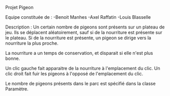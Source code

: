 Projet Pigeon

Equipe constituée de :
-Benoit Manhes
-Axel Raffatin
-Louis Blasselle

Description :
Un certain nombre de pigeons sont présents sur un plateau de jeu.
Ils se déplacent aléatoirement, sauf si de la nourriture est présente sur le plateau.
Si de la nourriture est présente, un pigeon se dirige vers la nourriture la plus proche.

La nourriture a un temps de conservation, et disparait si elle n'est plus bonne.

Un clic gauche fait apparaitre de la nourriture à l'emplacement du clic.
Un clic droit fait fuir les pigeons à l'opposé de l'emplacement du clic.

Le nombre de pigeons présents dans le parc est spécifié dans la classe Paramètre.
